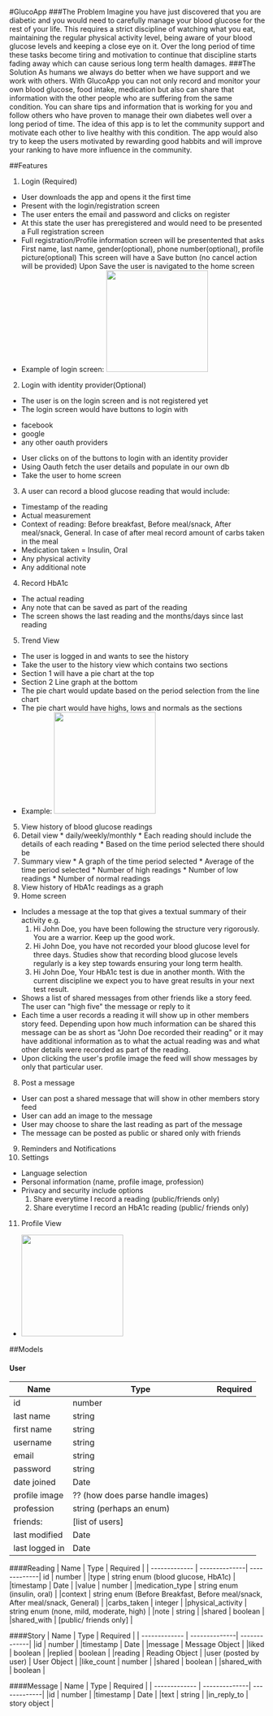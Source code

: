 #GlucoApp
###The Problem
Imagine you have just discovered that you are diabetic and you would need to carefully manage your blood glucose for the rest of your life. This requires a strict discipline of watching what you eat, maintaining the regular physical activity level, being aware of your blood glucose levels and keeping a close eye on it. Over the long period of time these tasks become tiring and motivation to continue that discipline starts fading away which can cause serious long term health damages. 
###The Solution
As humans we always do better when we have support and we work with others. With GlucoApp you can not only record and monitor your own blood glucose, food intake, medication but also can share that information with the other people who are suffering from the same condition. You can share tips and information that is working for you and follow others who have proven to manage their own diabetes well over a long period of time. The idea of this app is to let the community support and motivate each other to live healthy with this condition. The app would also try to keep the users motivated by rewarding good habbits and will improve your ranking to have more influence in the community. 

##Features
1. Login (Required)
  * User downloads the app and opens it the first time
  * Present with the login/registration screen
  * The user enters the email and password and clicks on register
  * At this state the user has preregistered and would need to be presented a Full registration screen
  * Full registration/Profile information screen will be presentented that asks
  First name, last name, gender(optional), phone number(optional), profile picture(optional)
  This screen will have a Save button (no cancel action will be provided)
  Upon Save the user is navigated to the home screen
  * Example of login screen: <img src="https://s-media-cache-ak0.pinimg.com/564x/4a/77/02/4a7702ef781394369a77a30c00a1edeb.jpg" width="200">

2. Login with identity provider(Optional)
  * The user is on the login screen and is not registered yet
  * The login screen would have buttons to login with 
  - facebook
  - google
  - any other oauth providers
  * User clicks on of the buttons to login with an identity provider
  * Using Oauth fetch the user details and populate in our own db
  * Take the user to home screen

3. A user can record a blood glucose reading that would include:
  * Timestamp of the reading
  * Actual measurement
  * Context of reading: Before breakfast, Before meal/snack, After meal/snack, General. In case of after meal record amount of carbs taken in the meal
  * Medication taken = Insulin, Oral
  * Any physical activity
  * Any additional note
4. Record HbA1c
  * The actual reading
  * Any note that can be saved as part of the reading
  * The screen shows the last reading and the months/days since last reading
5. Trend View
  * The user is logged in and wants to see the history
  * Take the user to the history view which contains two sections
  * Section 1 will have a pie chart at the top
  * Section 2 Line graph at the bottom
  * The pie chart would update based on the period selection from the line chart
  * The pie chart would have highs, lows and normals as the sections
  * Example: <img src="http://a4.files.theultralinx.com/image/upload/c_fit,cs_srgb,dpr_2.0,q_40,w_620/MTI5MDIyNTEzMDEwMjE4MjU4.jpg" width="200">
5. View history of blood glucose readings 
  1. Detail view
    * daily/weekly/monthly
    * Each reading should include the details of each reading
    * Based on the time period selected there should be 
  2. Summary view
    * A graph of the time period selected
    * Average of the time period selected
    * Number of high readings
    * Number of low readings
    * Number of normal readings
6. View history of HbA1c readings as a graph
7. Home screen
  * Includes a message at the top that gives a textual summary of their activity e.g.
    1. Hi John Doe, you have been following the structure very rigorously. You are a warrior. Keep up the good work.
    2. Hi John Doe, you have not recorded your blood glucose level for three days. Studies show that recording blood glucose levels regularly is a key step towards ensuring your long term health.
    3. Hi John Doe, Your HbA1c test is due in another month. With the current discipline we expect you to have great results in your next test result.
  * Shows a list of shared messages from other friends like a story feed. The user can "high five" the message or reply to it
  * Each time a user records a reading it will show up in other members story feed. Depending upon how much information can be shared this message can be as short as "John Doe recorded their reading" or it may have additional information as to what the actual reading was and what other details were recorded as part of the reading.
  * Upon clicking the user's profile image the feed will show messages by only that particular user.
8. Post a message
  * User can post a shared message that will show in other members story feed
  * User can add an image to the message
  * User may choose to share the last reading as part of the message
  * The message can be posted as public or shared only with friends
9. Reminders and Notifications
10. Settings
  * Language selection
  * Personal information (name, profile image, profession)
  * Privacy and security include options
    1. Share everytime I record a reading (public/friends only)
    2. Share everytime I record an HbA1c reading (public/ friends only)
11. Profile View
  * <img src="https://d13yacurqjgara.cloudfront.net/users/198986/screenshots/1367326/dribbble.jpg" width="200">


##Models
#### User
| Name          | Type          | Required     |
| ------------- | --------------| -------------|
|id  |  number |
|last name  |  string |
|first name  |  string |
|username  |  string |
|email  |  string |
|password  |  string |
|date joined  |  Date |
|profile image  |  ?? (how does parse handle images)|
|profession  |  string (perhaps an enum)|
|friends:   |  [list of users] |
|last modified  |  Date |
|last logged in  |  Date |


####Reading
| Name          | Type          | Required     |
| ------------- | --------------| -------------|
id  | number |
|type   | string enum (blood glucose, HbA1c) |
|timestamp  | Date |
|value  | number |
|medication_type  | string enum (insulin, oral) |
|context   | string enum (Before Breakfast, Before meal/snack, After meal/snack, General) |
|carbs_taken  | integer |
|physical_activity  | string enum  (none, mild, moderate, high) |
|note  | string |
|shared  | boolean |
|shared_with  | [public/ friends only] |


####Story
| Name          | Type          | Required     |
| ------------- | --------------| -------------|
|id  | number |
|timestamp  | Date |
|message  | Message Object |
|liked  | boolean |
|replied  | boolean |
|reading  | Reading Object |
|user (posted by user)  | User Object |
|like_count  | number |
|shared   | boolean |
|shared_with  | boolean |


####Message
| Name          | Type          | Required     |
| ------------- | --------------| -------------|
|id  | number |
|timestamp  | Date |
|text  | string |
|in_reply_to   | story object |
